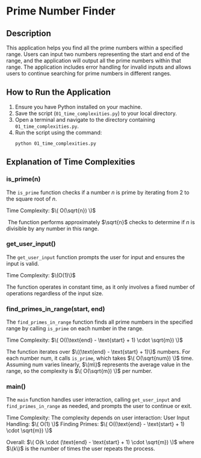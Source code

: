 # Prime Number Finder

## Description
This application helps you find all the prime numbers within a specified range. Users can input two numbers representing the start and end of the range, and the application will output all the prime numbers within that range. The application includes error handling for invalid inputs and allows users to continue searching for prime numbers in different ranges.

## How to Run the Application
1. Ensure you have Python installed on your machine.
2. Save the script (`01_time_complexities.py`) to your local directory.
3. Open a terminal and navigate to the directory containing `01_time_complexities.py`.
4. Run the script using the command:
   ```
   python 01_time_complexities.py
   ```


## Explanation of Time Complexities
### is_prime(n)

The ```is_prime``` function checks if a number $n$ is prime by iterating from $2$ to the square root of $n$.

Time Complexity: 
$\( O(\sqrt{n}) \)$

​
The function performs approximately $\sqrt{n}$ checks to determine if $n$ is divisible by any number in this range.

### get_user_input()

The ```get_user_input``` function prompts the user for input and ensures the input is valid.

Time Complexity: $\(O(1)\)$

The function operates in constant time, as it only involves a fixed number of operations regardless of the input size.

### find_primes_in_range(start, end)

The ```find_primes_in_range``` function finds all prime numbers in the specified range by calling ```is_prime``` on each number in the range.

Time Complexity: $\( O((\text{end} - \text{start} + 1) \cdot \sqrt{m}) \)$

The function iterates over $\((\text{end} - \text{start} + 1)\)$ numbers.
For each number num, it calls ```is_prime```, which takes $\( O(\sqrt{num}) \)$ time.
Assuming num varies linearly, $\(m\)$ represents the average value in the range, so the complexity is $\( O(\sqrt{m}) \)$ per number.

### main()
The ```main``` function handles user interaction, calling ```get_user_input``` and ```find_primes_in_range``` as needed, and prompts the user to continue or exit.

Time Complexity: The complexity depends on user interaction:
User Input Handling: $\( O(1) \)$
Finding Primes: $\( O((\text{end} - \text{start} + 1) \cdot \sqrt{m}) \)$

Overall: $\( O(k \cdot (\text{end} - \text{start} + 1) \cdot \sqrt{m}) \)$ where $\(k\)$ is the number of times the user repeats the process.
